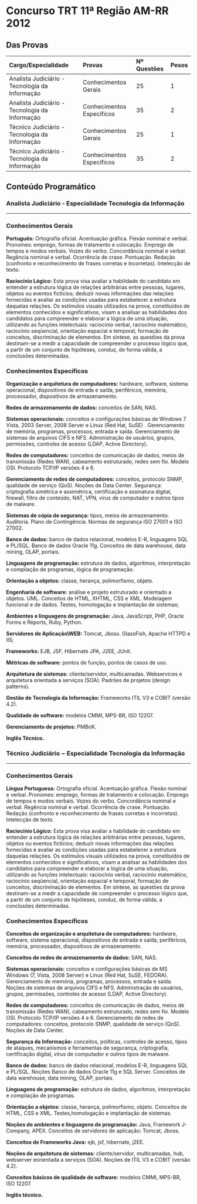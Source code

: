 # Concurso TRT 11ª Região AM-RR 2012

## Das Provas

| Cargo/Especialidade                             | Provas                      | Nº Questões    | Pesos   |
| :---------------------------------------------- | :-------------------------- | :------------- | :------ |
| Analista Judiciário - Tecnologia da Informação  | Conhecimentos Gerais        | 25             | 1       |
| Analista Judiciário - Tecnologia da Informação  | Conhecimentos Específicos   | 35             | 2       |
| Técnico Judiciário - Tecnologia da Informação   | Conhecimentos Gerais        | 25             | 1       |
| Técnico Judiciário - Tecnologia da Informação   | Conhecimentos Específicos   | 35             | 2       |

## Conteúdo Programático

### Analista Judiciário - Especialidade Tecnologia da Informação
***

### Conhecimentos Gerais

**Português:** Ortografia oficial. Acentuação gráfica. Flexão nominal e verbal. Pronomes: emprego, formas de tratamento e colocação. Emprego de tempos e modos verbais. Vozes do verbo. Concordância nominal e verbal. Regência nominal e verbal. Ocorrência de crase. Pontuação. Redação (confronto e reconhecimento de frases corretas e incorretas). Intelecção de texto.

**Raciocínio Lógico:** Esta prova visa avaliar a habilidade do candidato em entender a estrutura lógica de relações arbitrárias entre pessoas, lugares, objetos ou eventos fictícios; deduzir novas informações das relações fornecidas e avaliar as condições usadas para estabelecer a estrutura daquelas relações. Os estímulos visuais utilizados na prova, constituídos de elementos conhecidos e significativos, visam a analisar as habilidades dos candidatos para compreender e elaborar a lógica de uma situação, utilizando as funções intelectuais: raciocínio verbal, raciocínio matemático, raciocínio seqüencial, orientação espacial e temporal, formação de conceitos, discriminação de elementos. Em síntese, as questões da prova destinam-se a medir a capacidade de compreender o processo lógico que, a partir de um conjunto de hipóteses, conduz, de forma válida, a conclusões determinadas.

### Conhecimentos Específicos

**Organização e arquitetura de computadores:** hardware, software, sistema operacional, dispositivos de entrada e saída, periféricos, memória, processador, dispositivos de armazenamento. 

**Redes de armazenamento de dados:** conceitos de SAN, NAS. 

**Sistemas operacionais:** conceitos e configurações básicas de Windows 7 Vista, 2003 Server, 2008 Server e Linux (Red Hat, SuSE) . Gerenciamento de memória, programas, processos, entrada e saída. Gerenciamento de sistemas de arquivos CIFS e NFS. Administração de usuários, grupos, permissões, controles de acesso (LDAP, Active Directory). 

**Redes de computadores:** conceitos de comunicação de dados, meios de transmissão (Redes WAN), cabeamento estruturado, redes sem fio. Modelo OSI. Protocolo TCP/IP versões 4 e 6. 

**Gerenciamento de redes de computadores:** conceitos, protocolo SNMP, qualidade de serviço (QoS). Noções de Data Center. Segurança: criptografia simétrica e assimétrica, certificação e assinatura digital, firewall, filtro de conteúdo, NAT, VPN, vírus de computador e outros tipos de malware. 

**Sistemas de cópia de segurança:** tipos, meios de armazenamento. Auditoria. Plano de Contingência. Normas de segurança ISO 27001 e ISO 27002. 

**Banco de dados:** banco de dados relacional, modelos E-R, linguagens SQL e PL/SQL. Banco de dados Oracle 11g. Conceitos de data warehouse, data mining, OLAP, portais. 

**Linguagens de programação:** estrutura de dados, algoritmos, interpretação e compilação de programas, lógica de programação. 

**Orientação a objetos:** classe, herança, polimorfismo, objeto. 

**Engenharia de software:** análise e projeto estruturado e orientado a objetos. UML. Conceitos de HTML, XHTML, CSS e XML. Modelagem funcional e de dados. Testes, homologação e implantação de sistemas; 

**Ambientes e linguagens de programação:** Java, JavaScript, PHP, Oracle Forms e Reports, Ruby, Python. 

**Servidores de Aplicação\WEB:** Tomcat, Jboss. GlassFish, Apache HTTPD e IIS; 

**Frameworks:** EJB, JSF, Hibernate JPA, J2EE, JUnit. 

**Métricas de software:** pontos de função, pontos de casos de uso. 

**Arquitetura de sistemas:** cliente/servidor, multicamadas. Webservices e arquitetura orientada a serviços (SOA). Padrões de projetos (design patterns). 

**Gestão de Tecnologia da Informação:** Frameworks ITIL V3 e COBIT (versão 4.2). 

**Qualidade de software:** modelos CMMI, MPS-BR, ISO 12207.

**Gerenciamento de projetos:** PMBoK.

**Inglês Técnico.**

### Técnico Judiciário − Especialidade Tecnologia da Informação
***

### Conhecimentos Gerais

**Língua Portuguesa:** Ortografia oficial. Acentuação gráfica. Flexão nominal e verbal. Pronomes: emprego, formas de tratamento e colocação. Emprego de tempos e modos verbais. Vozes do verbo. Concordância nominal e verbal. Regência nominal e verbal. Ocorrência de crase. Pontuação. Redação (confronto e reconhecimento de frases corretas e incorretas). Intelecção de texto.

**Raciocínio Lógico:** Esta prova visa avaliar a habilidade do candidato em entender a estrutura lógica de relações arbitrárias entre pessoas, lugares, objetos ou eventos fictícios; deduzir novas informações das relações fornecidas e avaliar as condições usadas para estabelecer a estrutura daquelas relações. Os estímulos visuais utilizados na prova, constituídos de elementos conhecidos e significativos, visam a analisar as habilidades dos candidatos para compreender e elaborar a lógica de uma situação, utilizando as funções intelectuais: raciocínio verbal, raciocínio matemático, raciocínio seqüencial, orientação espacial e temporal, formação de conceitos, discriminação de elementos. Em síntese, as questões da prova destinam-se a medir a capacidade de
compreender o processo lógico que, a partir de um conjunto de hipóteses, conduz, de forma válida, a conclusões determinadas.

### Conhecimentos Específicos

**Conceitos de organização e arquitetura de computadores:** hardware, software, sistema operacional, dispositivos de entrada e saída, periféricos, memória, processador, dispositivos de armazenamento. 

**Conceitos de redes de armazenamento de dados:** SAN, NAS. 

**Sistemas operacionais:** conceitos e configurações básicas de MS Windows (7, Vista, 2008 Server) e Linux (Red Hat, SuSE, FEDORA). Gerenciamento de memória, programas, processos, entrada e saída. Noções de sistemas de arquivos CIFS e NFS. Administração de usuários, grupos, permissões, controles de acesso (LDAP, Active Directory). 

**Redes de computadores:** conceitos de comunicação de dados, meios de transmissão (Redes WAN), cabeamento estruturado, redes sem fio. Modelo OSI. Protocolo TCP/IP versões 4 e 6. Gerenciamento de redes de computadores: conceitos, protocolo SNMP, qualidade de serviço (QoS). Noções de Data Center. 

**Segurança da Informação:** conceitos, políticas, controles de acesso, tipos de ataques, mecanismos e ferramentas de segurança, criptografia, certificação digital, vírus de computador e outros tipos de malware. 

**Banco de dados:** banco de dados relacional, modelos E-R, linguagens SQL e PL/SQL. Noções Banco de dados Oracle 11g e SQL Server. Conceitos de data warehouse, data mining, OLAP, portais.

**Linguagens de programação:** estrutura de dados, algoritmos, interpretação e compilação de programas.

**Orientação a objetos:** classe, herança, polimorfismo, objeto. Conceitos de HTML, CSS e XML. Testes,homologação e implantação de sistemas. 

**Noções de ambientes e linguagens de programação:** Java, Framework J-Company, APEX. Conceitos de servidores de aplicação: Tomcat, Jboss. 

**Conceitos de Frameworks Java:** ejb, jsf, hibernate, j2EE. 

**Noções de arquitetura de sistemas:** cliente/servidor, multicamadas, hub, webserver eorientada a serviços (SOA). Noções de ITIL V3 e COBIT (versão 4.2). 

**Conceitos básicos de qualidade de software:** modelos CMMI, MPS-BR, ISO 12207. 

**Inglês técnico.**